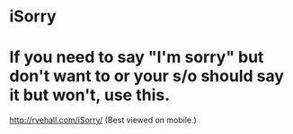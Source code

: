 # iSorry

# If you need to say "I'm sorry" but don't want to or your s/o should say it but won't, use this.
http://rvehall.com/iSorry/ (Best viewed on mobile.)

